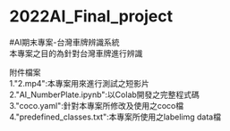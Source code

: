 # 2022AI_Final_project  
#AI期末專案-台灣車牌辨識系統  
本專案之目的為針對台灣車牌進行辨識  

附件檔案  
1."2.mp4":本專案用來進行測試之短影片  
2."AI_NumberPlate.ipynb":以Colab開發之完整程式碼  
3."coco.yaml":針對本專案所修改及使用之coco檔  
4."predefined_classes.txt":本專案所使用之labelimg data檔  

